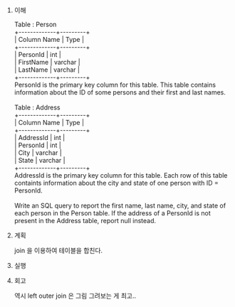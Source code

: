 # <Combine Two Tables>

1.  이해

    Table : Person <br>
    +-------------+---------+ <br>
    | Column Name | Type | <br>
    +-------------+---------+ <br>
    | PersonId | int | <br>
    | FirstName | varchar | <br>
    | LastName | varchar | <br>
    +-------------+---------+ <br>
    PersonId is the primary key column for this table.
    This table contains information about the ID of some persons and their first and last names.
    <br><br>
    Table : Address <br>
    +-------------+---------+ <br>
    | Column Name | Type | <br>
    +-------------+---------+ <br>
    | AddressId | int | <br>
    | PersonId | int | <br>
    | City | varchar | <br>
    | State | varchar | <br>
    +-------------+---------+ <br>
    AddressId is the primary key column for this table.
    Each row of this table containts information about the city and state of one person with ID = PersonId.
    <br><br>
    Write an SQL query to report the first name, last name, city, and state of each person in the Person table. If the address of a PersonId is not present in the Address table, report null instead.

2.  계획

    join 을 이용하여 테이블을 합친다.

3.  실행

4.  회고

    역시 left outer join 은 그림 그려보는 게 최고..
